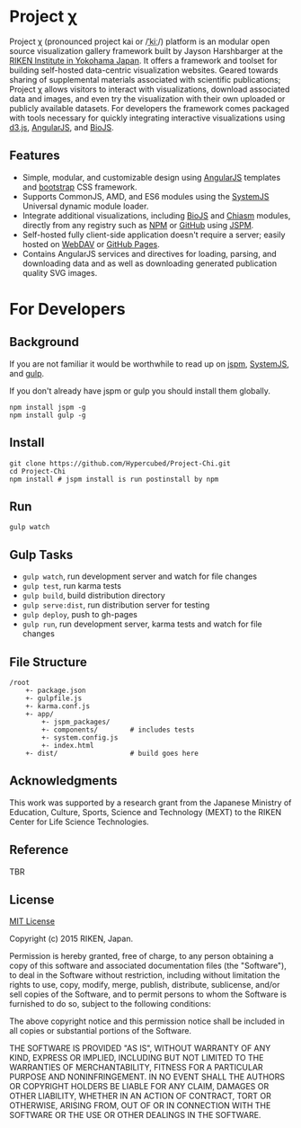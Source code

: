 # Project χ

Project χ (pronounced project kai or /<abbr title="/ˈ/ primary stress follows">ˈ</abbr><abbr title="'k' in 'kind'">k</abbr><abbr title="/iː/ long 'e' in 'bead'">iː</abbr>/) platform is an modular open source visualization gallery framework built by Jayson Harshbarger at the [RIKEN Institute in Yokohama Japan](http://www.yokohama.riken.jp/english/).  It offers a framework and toolset for building self-hosted data-centric visualization websites. Geared towards sharing of supplemental materials associated with scientific publications; Project χ allows visitors to interact with visualizations, download associated data and images, and even try the visualization with their own uploaded or publicly available datasets.  For developers the framework comes packaged with tools necessary for quickly integrating interactive visualizations using [d3.js](http://d3js.org/), [AngularJS](https://angularjs.org/), and [BioJS](http://biojs.io/).

## Features

* Simple,  modular, and customizable design using [AngularJS](https://angularjs.org/) templates and [bootstrap](http://getbootstrap.com/) CSS framework.
* Supports CommonJS, AMD, and ES6 modules using the [SystemJS](https://github.com/systemjs/systemjs) Universal dynamic module loader.
* Integrate additional visualizations, including [BioJS](http://biojs.io/) and [Chiasm](https://github.com/curran/chiasm) modules, directly from any registry such as [NPM](https://www.npmjs.com) or [GitHub](https://github.com/) using [JSPM](http://jspm.io/).
* Self-hosted fully client-side application doesn't require a server; easily hosted on [WebDAV](https://en.wikipedia.org/wiki/WebDAV) or [GitHub Pages](https://pages.github.com/).
* Contains AngularJS services and directives for loading, parsing, and downloading data and as well as downloading generated publication quality SVG images.

# For Developers

## Background

If you are not familiar it would be worthwhile to read up on [jspm](http://jspm.io/), [SystemJS](https://github.com/systemjs/systemjs), and [gulp](http://gulpjs.com/).

If you don't already have jspm or gulp you should install them globally.

```
npm install jspm -g
npm install gulp -g
```

## Install

```
git clone https://github.com/Hypercubed/Project-Chi.git
cd Project-Chi
npm install # jspm install is run postinstall by npm
```

## Run

```
gulp watch
```

## Gulp Tasks

* `gulp watch`, run development server and watch for file changes
* `gulp test`, run karma tests
* `gulp build`, build distribution directory
* `gulp serve:dist`, run distribution server for testing
* `gulp deploy`, push to gh-pages
* `gulp run`, run development server, karma tests and watch for file changes

## File Structure

```
/root
	+- package.json
	+- gulpfile.js
	+- karma.conf.js
	+- app/
		+- jspm_packages/
		+- components/        # includes tests
		+- system.config.js
		+- index.html
	+- dist/                  # build goes here
```

## Acknowledgments

This work was supported by a research grant from the Japanese Ministry of Education, Culture, Sports, Science and Technology (MEXT) to the RIKEN Center for Life Science Technologies.

## Reference

TBR

## License

[MIT License](http://en.wikipedia.org/wiki/MIT_License)

Copyright (c) 2015 RIKEN, Japan.

Permission is hereby granted, free of charge, to any person obtaining a copy of this software and associated documentation files (the "Software"), to deal in the Software without restriction, including without limitation the rights to use, copy, modify, merge, publish, distribute, sublicense, and/or sell copies of the Software, and to permit persons to whom the Software is furnished to do so, subject to the following conditions:

The above copyright notice and this permission notice shall be included in all copies or substantial portions of the Software.

THE SOFTWARE IS PROVIDED "AS IS", WITHOUT WARRANTY OF ANY KIND, EXPRESS OR IMPLIED, INCLUDING BUT NOT LIMITED TO THE WARRANTIES OF MERCHANTABILITY, FITNESS FOR A PARTICULAR PURPOSE AND NONINFRINGEMENT. IN NO EVENT SHALL THE AUTHORS OR COPYRIGHT HOLDERS BE LIABLE FOR ANY CLAIM, DAMAGES OR OTHER LIABILITY, WHETHER IN AN ACTION OF CONTRACT, TORT OR OTHERWISE, ARISING FROM, OUT OF OR IN CONNECTION WITH THE SOFTWARE OR THE USE OR OTHER DEALINGS IN THE SOFTWARE.
